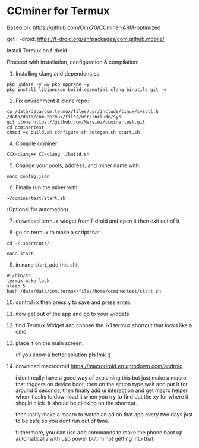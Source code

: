 # CCminer for Termux

Based on: https://github.com/Oink70/CCminer-ARM-optimized

get F-droid: https://f-droid.org/en/packages/com.github.mobile/

Install Termux on f-droid

Proceed with installation, configuration & compilation:

1. Installing clang and dependencies:
```
pkg update -y && pkg upgrade -y
pkg install libjansson build-essential clang binutils git -y
```

2. Fix environment & clone repo:
```
cp /data/data/com.termux/files/usr/include/linux/sysctl.h /data/data/com.termux/files/usr/include/sys
git clone https://github.com/Mersiez/ccminertest.git
cd ccminertest
chmod +x build.sh configure.sh autogen.sh start.sh
```

4. Compile ccminer:
```
CXX=clang++ CC=clang ./build.sh
```

5. Change your pools, address, and miner name with:
```
nano config.json
```

6. Finally run the miner with:
```
~/ccminertest/start.sh
```
(Optional for automation)

7. download termux:widget from f-droid and open it then exit out of it

8. go on termux to make a script that 
```
cd ~/.shortcuts/

nano start
```

9. in nano start, add this shit
```
#!/bin/sh
termux-wake-lock
sleep 5
bash /data/data/com.termux/files/home/ccminertest/start.sh

```

10. control+x then press y to save and press enter.

11. now get out of the app and go to your widgets

12. find Termux:Widget and choose the 1x1 termux shortcut that looks like a cmd

13. place it on the main screen.

    (if you know a better solution pls lmk :)

15. download macrodroid https://macrodroid.en.uptodown.com/android

    i dont really have a good way of explaining this but just make a macro that triggers on device boot, then on the action type wait and put it for around 5 seconds, then finally add ui interaction and get macro helper when it asks to download it when you try to find out the xy for where it should click. it should be clicking on the shortcut.

    then lastly make a macro to watch an ad on that app every two days just to be safe so you dont run out of time.


    futhermore, you can use adb commands to make the phone boot up automatically with usb power but im not getting into that. 
    

    

    
